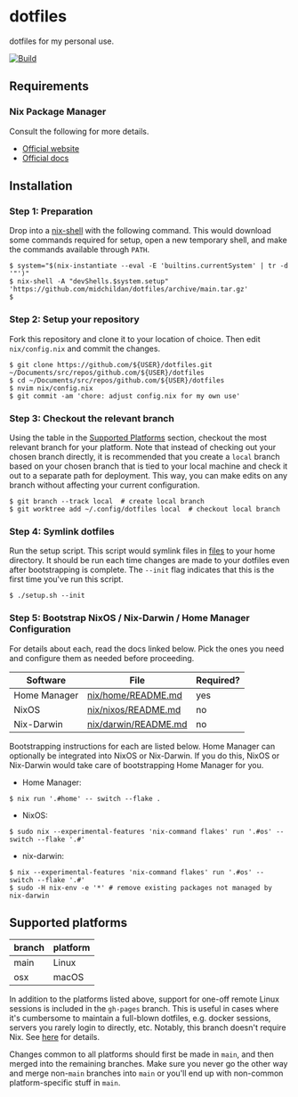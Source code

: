 # dotfiles

dotfiles for my personal use.

[![Build][build-badge]][build-url]

## Requirements

### Nix Package Manager

Consult the following for more details.

- [Official website](https://nixos.org)
- [Official docs](https://nixos.org/learn.html)

## Installation

### Step 1: Preparation

Drop into a [nix-shell][nix-shell] with the following command. This would
download some commands required for setup, open a new temporary shell, and make
the commands available through `PATH`.

```console
$ system="$(nix-instantiate --eval -E 'builtins.currentSystem' | tr -d '"')"
$ nix-shell -A "devShells.$system.setup" 'https://github.com/midchildan/dotfiles/archive/main.tar.gz'
$
```

### Step 2: Setup your repository

Fork this repository and clone it to your location of choice. Then edit
`nix/config.nix` and commit the changes.

```console
$ git clone https://github.com/${USER}/dotfiles.git ~/Documents/src/repos/github.com/${USER}/dotfiles
$ cd ~/Documents/src/repos/github.com/${USER}/dotfiles
$ nvim nix/config.nix
$ git commit -am 'chore: adjust config.nix for my own use'
```

### Step 3: Checkout the relevant branch

Using the table in the [Supported Platforms](#supported-platforms) section,
checkout the most relevant branch for your platform. Note that instead of
checking out your chosen branch directly, it is recommended that you create a
`local` branch based on your chosen branch that is tied to your local machine
and check it out to a separate path for deployment. This way, you can make edits
on any branch without affecting your current configuration.

```console
$ git branch --track local  # create local branch
$ git worktree add ~/.config/dotfiles local  # checkout local branch
```

### Step 4: Symlink dotfiles

Run the setup script. This script would symlink files in [files](files) to your
home directory. It should be run each time changes are made to your dotfiles
even after bootstrapping is complete. The `--init` flag indicates that this is
the first time you've run this script.

```console
$ ./setup.sh --init
```

### Step 5: Bootstrap NixOS / Nix-Darwin / Home Manager Configuration

For details about each, read the docs linked below. Pick the ones you need and
configure them as needed before proceeding.

| Software     | File                                         | Required? |
| ------------ | -------------------------------------------- | --------- |
| Home Manager | [nix/home/README.md](nix/home/README.md)     | yes       |
| NixOS        | [nix/nixos/README.md](nix/nixos/README.md)   | no        |
| Nix-Darwin   | [nix/darwin/README.md](nix/darwin/README.md) | no        |

Bootstrapping instructions for each are listed below. Home Manager can
optionally be integrated into NixOS or Nix-Darwin. If you do this, NixOS or
Nix-Darwin would take care of bootstrapping Home Manager for you.

- Home Manager:

```console
$ nix run '.#home' -- switch --flake .
```

- NixOS:

```console
$ sudo nix --experimental-features 'nix-command flakes' run '.#os' -- switch --flake '.#'
```

- nix-darwin:

```console
$ nix --experimental-features 'nix-command flakes' run '.#os' -- switch --flake '.#'
$ sudo -H nix-env -e '*' # remove existing packages not managed by nix-darwin
```

## Supported platforms

| branch | platform |
| ------ | -------- |
| main   | Linux    |
| osx    | macOS    |

In addition to the platforms listed above, support for one-off remote Linux
sessions is included in the `gh-pages` branch. This is useful in cases where
it's cumbersome to maintain a full-blown dotfiles, e.g. docker sessions, servers
you rarely login to directly, etc. Notably, this branch doesn't require Nix. See
[here](https://www.midchildan.org/dotfiles) for details.

Changes common to all platforms should first be made in `main`, and then merged
into the remaining branches. Make sure you never go the other way and merge
non-`main` branches into `main` or you'll end up with non-common
platform-specific stuff in `main`.

<!-- prettier-ignore-start -->
[build-badge]: https://github.com/midchildan/dotfiles/actions/workflows/build.yaml/badge.svg
[build-url]: https://github.com/midchildan/dotfiles/actions/workflows/build.yaml
[nix-shell]: https://nixos.wiki/wiki/Development_environment_with_nix-shell
<!-- prettier-ignore-end -->
